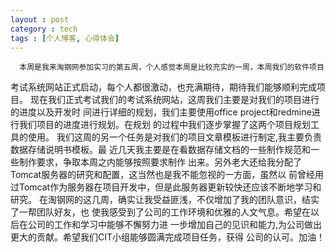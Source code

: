 ```yaml
---
layout : post
category : tech
tags : [个人博客, 心得体会]
---  
```

      本周是我来淘钢网参加实习的第五周，个人感觉本周是比较充实的一周，本周我们的软件项目
考试系统网站正式启动，每个人都很激动，也充满期待，期待我们能够顺利完成项目。
      现在我们正式考试我们的考试系统网站，这周我们主要是对我们的项目进行的进度以及开发时
间进行详细的规划，我们主要使用office project和redmine进行我们项目的进度进行规划。在规划
的过程中我们逐步掌握了这两个项目规划工具的使用。
      我们这周的另一个任务是对我们的项目文章模板进行制定,我主要负责数据存储说明书模板。最
近几天我主要是在看数据存储文档的一些制作规范和一些制作要求，争取本周之内能够按照要求制作
出来。另外老大还给我分配了Tomcat服务器的研究和配置，这当然也是我不能忽视的一方面，虽然以
前曾经用过Tomcat作为服务器在项目开发中，但是此服务器更新较快还应该不断地学习和研究。
      在淘钢网的这几周，确实让我受益匪浅，不仅增加了我的团队意识，结实了一帮团队好友，也
使我感受到了公司的工作环境和优雅的人文气息。希望在以后在公司的工作和学习中能够不懈努力进
一步增加自己的见识和能力,为公司做出更大的贡献。希望我们CIT小组能够圆满完成项目任务，获得
公司的认可。加油！
